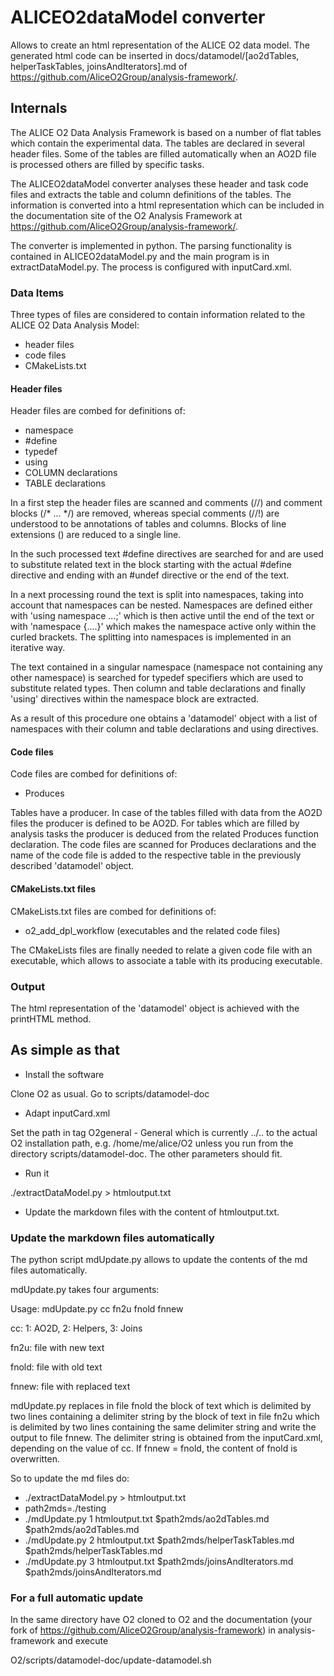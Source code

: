 # ALICEO2dataModel converter

Allows to create an html representation of the ALICE O2 data model.
The generated html code can be inserted in docs/datamodel/[ao2dTables, helperTaskTables, joinsAndIterators].md of https://github.com/AliceO2Group/analysis-framework/.

## Internals

The ALICE O2 Data Analysis Framework is based on a number of flat tables which contain the experimental data. The tables are declared in several header files. Some of the tables are filled automatically when an AO2D file is processed others are filled by specific tasks.

The ALICEO2dataModel converter analyses these header and task code files and extracts the table and column definitions of the tables. The information is converted into a html representation which can be included in the documentation site of the O2 Analysis Framework at https://github.com/AliceO2Group/analysis-framework/.

The converter is implemented in python. The parsing functionality is contained in ALICEO2dataModel.py and the main program is in extractDataModel.py. The process is configured with inputCard.xml.


### Data Items

Three types of files are considered to contain information related to the ALICE O2 Data Analysis Model:

- header files
- code files
- CMakeLists.txt

#### Header files
Header files are combed for definitions of:

- namespace
- #define
- typedef
- using
- COLUMN declarations
- TABLE declarations

In a first step the header files are scanned and comments (//) and comment blocks (/* ... */) are removed, whereas special comments (//!) are understood to be annotations of tables and columns. Blocks of line extensions (\) are reduced to a single line. 

In the such processed text #define directives are searched for and are used to substitute related text in the block starting with the actual #define directive and ending with an #undef directive or the end of the text.

In a next processing round the text is split into namespaces, taking into account that namespaces can be nested. Namespaces are defined either with 'using namespace ...;' which is then active until the end of the text or with 'namespace {....}' which makes the namespace active only within the curled brackets. The splitting into namespaces is implemented in an iterative way.

The text contained in a singular namespace (namespace not containing any other namespace) is searched for typedef specifiers which are used to substitute related types. Then column and table declarations and finally 'using' directives within the namespace block are extracted.

As a result of this procedure one obtains a 'datamodel' object with a list of namespaces with their column and table declarations and using directives.

#### Code files
Code files are combed for definitions of:

- Produces

Tables have a producer. In case of the tables filled with data from the AO2D files the producer is defined to be AO2D. For tables which are filled by analysis tasks the producer is deduced from the related Produces function declaration. The code files are scanned for Produces declarations and the name of the code file is added to the respective table in the previously described 'datamodel' object.

#### CMakeLists.txt files
CMakeLists.txt files are combed for definitions of:

- o2_add_dpl_workflow (executables and the related code files)

The CMakeLists files are finally needed to relate a given code file with an executable, which allows to associate a table with its producing executable.

### Output

The html representation of the 'datamodel' object is achieved with the printHTML method.


## As simple as that

- Install the software

Clone O2 as usual. Go to scripts/datamodel-doc

- Adapt inputCard.xml

Set the path in tag O2general - General which is currently ../.. to the actual O2 installation path, e.g. /home/me/alice/O2 unless you run from the directory scripts/datamodel-doc. The other parameters should fit.

- Run it

./extractDataModel.py > htmloutput.txt

- Update the markdown files with the content of htmloutput.txt.


### Update the markdown files automatically

The python script mdUpdate.py allows to update the contents of the md files automatically.

mdUpdate.py takes four arguments:

Usage:
mdUpdate.py cc fn2u fnold fnnew

cc: 1: AO2D, 2: Helpers, 3: Joins

fn2u: file with new text

fnold: file with old text

fnnew: file with replaced text

mdUpdate.py replaces in file fnold the block of text which is delimited by two lines containing a delimiter string by the block of text in file fn2u which is delimited by two lines containing the same delimiter string and write the output to file fnnew. The delimiter string is obtained from the inputCard.xml, depending on the value of cc. If fnnew = fnold, the content of fnold is overwritten.

So to update the md files do:

- ./extractDataModel.py > htmloutput.txt
- path2mds=./testing
- ./mdUpdate.py 1 htmloutput.txt $path2mds/ao2dTables.md $path2mds/ao2dTables.md
- ./mdUpdate.py 2 htmloutput.txt $path2mds/helperTaskTables.md $path2mds/helperTaskTables.md
- ./mdUpdate.py 3 htmloutput.txt $path2mds/joinsAndIterators.md $path2mds/joinsAndIterators.md

### For a full automatic update

In the same directory have O2 cloned to O2 and the documentation (your fork of https://github.com/AliceO2Group/analysis-framework) in analysis-framework and execute

O2/scripts/datamodel-doc/update-datamodel.sh
